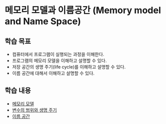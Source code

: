  # 메모리 모델과 이름공간 (Memory model and Name Space)

 ## 학습 목표

* 컴퓨터에서 프로그램이 실행되는 과정을 이해한다.
* 프로그램의 메모리 모델을 이해하고 설명할 수 있다.
* 저장 공간의 생명 주기(life cycle)를 이해하고 설명할 수 있다. 
* 이름 공간에 대해서 이해하고 설명할 수 있다.  


 ## 학습 내용

* [메모리 모델](./Memory_Model.md)
* [변수의 범위와 생명 주기](./Scope_LifeCycle.md)
* [이름 공간](./NameSpace.md) 
